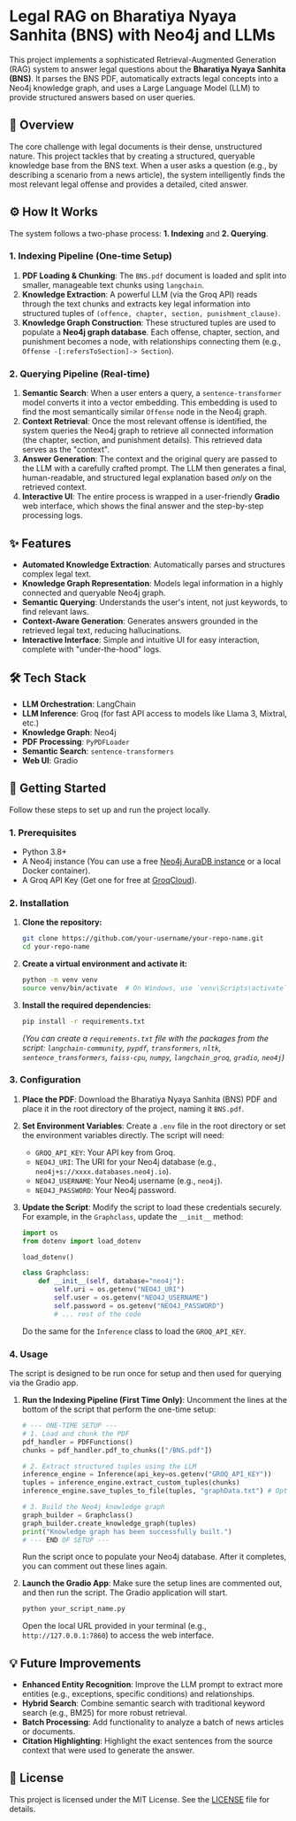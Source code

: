 # Legal RAG on Bharatiya Nyaya Sanhita (BNS) with Neo4j and LLMs

This project implements a sophisticated Retrieval-Augmented Generation (RAG) system to answer legal questions about the **Bharatiya Nyaya Sanhita (BNS)**. It parses the BNS PDF, automatically extracts legal concepts into a Neo4j knowledge graph, and uses a Large Language Model (LLM) to provide structured answers based on user queries.

<!-- You can add a screenshot of your Gradio app here -->
<!-- ![Gradio App Screenshot](link_to_your_screenshot.png) -->

## 📜 Overview

The core challenge with legal documents is their dense, unstructured nature. This project tackles that by creating a structured, queryable knowledge base from the BNS text. When a user asks a question (e.g., by describing a scenario from a news article), the system intelligently finds the most relevant legal offense and provides a detailed, cited answer.

## ⚙️ How It Works

The system follows a two-phase process: **1. Indexing** and **2. Querying**.

### 1. Indexing Pipeline (One-time Setup)

1.  **PDF Loading & Chunking**: The `BNS.pdf` document is loaded and split into smaller, manageable text chunks using `langchain`.
2.  **Knowledge Extraction**: A powerful LLM (via the Groq API) reads through the text chunks and extracts key legal information into structured tuples of `(offence, chapter, section, punishment_clause)`.
3.  **Knowledge Graph Construction**: These structured tuples are used to populate a **Neo4j graph database**. Each offense, chapter, section, and punishment becomes a node, with relationships connecting them (e.g., `Offense -[:refersToSection]-> Section`).

### 2. Querying Pipeline (Real-time)

1.  **Semantic Search**: When a user enters a query, a `sentence-transformer` model converts it into a vector embedding. This embedding is used to find the most semantically similar `Offense` node in the Neo4j graph.
2.  **Context Retrieval**: Once the most relevant offense is identified, the system queries the Neo4j graph to retrieve all connected information (the chapter, section, and punishment details). This retrieved data serves as the "context".
3.  **Answer Generation**: The context and the original query are passed to the LLM with a carefully crafted prompt. The LLM then generates a final, human-readable, and structured legal explanation based *only* on the retrieved context.
4.  **Interactive UI**: The entire process is wrapped in a user-friendly **Gradio** web interface, which shows the final answer and the step-by-step processing logs.

## ✨ Features

-   **Automated Knowledge Extraction**: Automatically parses and structures complex legal text.
-   **Knowledge Graph Representation**: Models legal information in a highly connected and queryable Neo4j graph.
-   **Semantic Querying**: Understands the user's intent, not just keywords, to find relevant laws.
-   **Context-Aware Generation**: Generates answers grounded in the retrieved legal text, reducing hallucinations.
-   **Interactive Interface**: Simple and intuitive UI for easy interaction, complete with "under-the-hood" logs.

## 🛠️ Tech Stack

-   **LLM Orchestration**: LangChain
-   **LLM Inference**: Groq (for fast API access to models like Llama 3, Mixtral, etc.)
-   **Knowledge Graph**: Neo4j
-   **PDF Processing**: `PyPDFLoader`
-   **Semantic Search**: `sentence-transformers`
-   **Web UI**: Gradio

## 🚀 Getting Started

Follow these steps to set up and run the project locally.

### 1. Prerequisites

-   Python 3.8+
-   A Neo4j instance (You can use a free [Neo4j AuraDB instance](https://neo4j.com/cloud/aura/) or a local Docker container).
-   A Groq API Key (Get one for free at [GroqCloud](https://console.groq.com/keys)).

### 2. Installation

1.  **Clone the repository:**
    ```bash
    git clone https://github.com/your-username/your-repo-name.git
    cd your-repo-name
    ```

2.  **Create a virtual environment and activate it:**
    ```bash
    python -m venv venv
    source venv/bin/activate  # On Windows, use `venv\Scripts\activate`
    ```

3.  **Install the required dependencies:**
    ```bash
    pip install -r requirements.txt
    ```
    *(You can create a `requirements.txt` file with the packages from the script: `langchain-community`, `pypdf`, `transformers`, `nltk`, `sentence_transformers`, `faiss-cpu`, `numpy`, `langchain_groq`, `gradio`, `neo4j`)*

### 3. Configuration

1.  **Place the PDF**: Download the Bharatiya Nyaya Sanhita (BNS) PDF and place it in the root directory of the project, naming it `BNS.pdf`.

2.  **Set Environment Variables**: Create a `.env` file in the root directory or set the environment variables directly. The script will need:
    -   `GROQ_API_KEY`: Your API key from Groq.
    -   `NEO4J_URI`: The URI for your Neo4j database (e.g., `neo4j+s://xxxx.databases.neo4j.io`).
    -   `NEO4J_USERNAME`: Your Neo4j username (e.g., `neo4j`).
    -   `NEO4J_PASSWORD`: Your Neo4j password.

3.  **Update the Script**: Modify the script to load these credentials securely. For example, in the `Graphclass`, update the `__init__` method:

    ```python
    import os
    from dotenv import load_dotenv

    load_dotenv()

    class Graphclass:
        def __init__(self, database="neo4j"):
            self.uri = os.getenv("NEO4J_URI")
            self.user = os.getenv("NEO4J_USERNAME")
            self.password = os.getenv("NEO4J_PASSWORD")
            # ... rest of the code
    ```
    Do the same for the `Inference` class to load the `GROQ_API_KEY`.

### 4. Usage

The script is designed to be run once for setup and then used for querying via the Gradio app.

1.  **Run the Indexing Pipeline (First Time Only)**:
    Uncomment the lines at the bottom of the script that perform the one-time setup:
    ```python
    # --- ONE-TIME SETUP ---
    # 1. Load and chunk the PDF
    pdf_handler = PDFFunctions()
    chunks = pdf_handler.pdf_to_chunks(["/BNS.pdf"])

    # 2. Extract structured tuples using the LLM
    inference_engine = Inference(api_key=os.getenv("GROQ_API_KEY"))
    tuples = inference_engine.extract_custom_tuples(chunks)
    inference_engine.save_tuples_to_file(tuples, "graphData.txt") # Optional: save for backup

    # 3. Build the Neo4j knowledge graph
    graph_builder = Graphclass()
    graph_builder.create_knowledge_graph(tuples)
    print("Knowledge graph has been successfully built.")
    # --- END OF SETUP ---
    ```
    Run the script once to populate your Neo4j database. After it completes, you can comment out these lines again.

2.  **Launch the Gradio App**:
    Make sure the setup lines are commented out, and then run the script. The Gradio application will start.
    ```bash
    python your_script_name.py
    ```
    Open the local URL provided in your terminal (e.g., `http://127.0.0.1:7860`) to access the web interface.

## 💡 Future Improvements

-   **Enhanced Entity Recognition**: Improve the LLM prompt to extract more entities (e.g., exceptions, specific conditions) and relationships.
-   **Hybrid Search**: Combine semantic search with traditional keyword search (e.g., BM25) for more robust retrieval.
-   **Batch Processing**: Add functionality to analyze a batch of news articles or documents.
-   **Citation Highlighting**: Highlight the exact sentences from the source context that were used to generate the answer.

## 📄 License

This project is licensed under the MIT License. See the [LICENSE](LICENSE) file for details.
